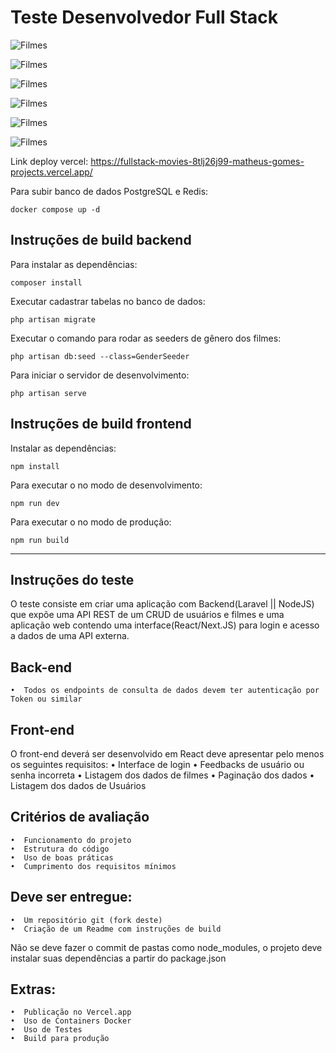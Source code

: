 # Teste Desenvolvedor Full Stack

![Filmes](img004.png)

![Filmes](img005.png)

![Filmes](img006.png)

![Filmes](img001.png)

![Filmes](img002.png)

![Filmes](img003.png)

Link deploy vercel: https://fullstack-movies-8tlj26j99-matheus-gomes-projects.vercel.app/

Para subir banco de dados PostgreSQL e Redis:

```
docker compose up -d
```

## Instruções de build backend

Para instalar as dependências:
```
composer install
```

Executar cadastrar tabelas no banco de dados:
```
php artisan migrate
```

Executar o comando para rodar as seeders de gênero dos filmes:
```
php artisan db:seed --class=GenderSeeder
```

Para iniciar o servidor de desenvolvimento:
```
php artisan serve
```

## Instruções de build frontend

Instalar as dependências:
```
npm install
```

Para executar o no modo de desenvolvimento:
```
npm run dev
```

Para executar o no modo de produção:
```
npm run build
```

---

## Instruções do teste

O teste consiste em criar uma aplicação com Backend(Laravel || NodeJS) que expõe uma API REST de um CRUD de usuários e filmes e uma aplicação web contendo uma interface(React/Next.JS) para login e acesso a dados de uma API externa.

## Back-end
    •  Todos os endpoints de consulta de dados devem ter autenticação por Token ou similar

## Front-end
O front-end deverá ser desenvolvido em React deve apresentar pelo menos os seguintes requisitos:
    •  Interface de login
    •  Feedbacks de usuário ou senha incorreta
    •  Listagem dos dados de filmes
    •  Paginação dos dados
    •  Listagem dos dados de Usuários

## Critérios de avaliação
    •  Funcionamento do projeto
    •  Estrutura do código
    •  Uso de boas práticas
    •  Cumprimento dos requisitos mínimos

## Deve ser entregue:
    •  Um repositório git (fork deste)
    •  Criação de um Readme com instruções de build

Não se deve fazer o commit de pastas como node_modules, o projeto deve instalar suas dependências a partir do package.json

## Extras:
    •  Publicação no Vercel.app
    •  Uso de Containers Docker
    •  Uso de Testes
    •  Build para produção

